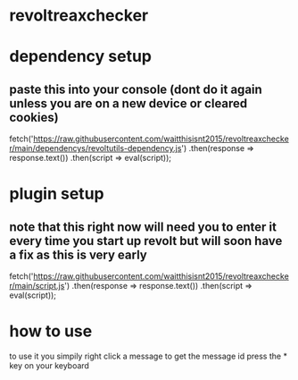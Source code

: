# revoltreaxchecker

# dependency setup
## paste this into your console (dont do it again unless you are on a new device or cleared cookies)
fetch('https://raw.githubusercontent.com/waitthisisnt2015/revoltreaxchecker/main/dependencys/revoltutils-dependency.js') .then(response => response.text()) .then(script => eval(script));

# plugin setup
## note that this right now will need you to enter it every time you start up revolt but will soon have a fix as this is very early
fetch('https://raw.githubusercontent.com/waitthisisnt2015/revoltreaxchecker/main/script.js') .then(response => response.text()) .then(script => eval(script));

# how to use
to use it you simpily right click a message to get the message id press the * key on your keyboard
